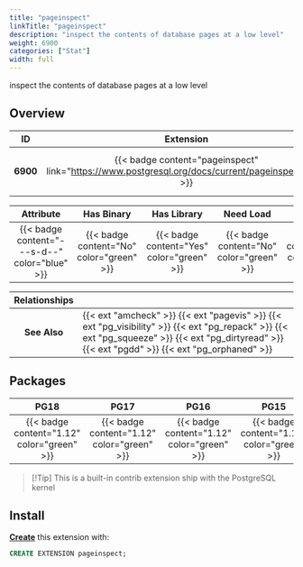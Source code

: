 ```yaml
---
title: "pageinspect"
linkTitle: "pageinspect"
description: "inspect the contents of database pages at a low level"
weight: 6900
categories: ["Stat"]
width: full
---
```


inspect the contents of database pages at a low level

## Overview

|    ID    | Extension |  Package   | Version |        Category        |           License            |       Language       |
|:--------:|:---------:|:----------:|:-------:|:----------------------:|:----------------------------:|:--------------------:|
| **6900** | {{< badge content="pageinspect" link="https://www.postgresql.org/docs/current/pageinspect.html" >}} | {{< ext "pageinspect" "pageinspect" >}} | `1.12` | {{< category "STAT" >}} | {{< license "PostgreSQL" >}} | {{< language "C" >}} |


|  Attribute | Has Binary | Has Library | Need Load | Has DDL | Relocatable | Trusted |
|:----------:|:----------:|:-----------:|:---------:|:-------:|:-----------:|:-------:|
| {{< badge content="---s-d--" color="blue" >}} | {{< badge content="No" color="green" >}} | {{< badge content="Yes" color="green" >}} | {{< badge content="No" color="green" >}} | {{< badge content="Yes" color="green" >}} | {{< badge content="no" color="red" >}} | {{< badge content="no" color="red" >}} |


| **Relationships** |   |
|:-----------------:|:----|
|   **See Also**    | {{< ext "amcheck" >}} {{< ext "pagevis" >}} {{< ext "pg_visibility" >}} {{< ext "pg_repack" >}} {{< ext "pg_squeeze" >}} {{< ext "pg_dirtyread" >}} {{< ext "pgdd" >}} {{< ext "pg_orphaned" >}} |


## Packages

| **PG18** | **PG17** | **PG16** | **PG15** | **PG14** |
|:--------:|:--------:|:--------:|:--------:|:--------:|
| {{< badge content="1.12" color="green" >}} | {{< badge content="1.12" color="green" >}} | {{< badge content="1.12" color="green" >}} | {{< badge content="1.12" color="green" >}} | {{< badge content="1.12" color="green" >}} |

> [!Tip] This is a built-in contrib extension ship with the PostgreSQL kernel


## Install

[**Create**](https://ext.pgsty.com/usage/create) this extension with:

```sql
CREATE EXTENSION pageinspect;
```
